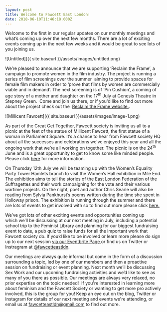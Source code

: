 ```yaml
---
layout: post
title: Welcome to Fawcett East London!
date: 2018-06-10T11:46:18.000Z
---
```

Welcome to the first in our regular updates on our monthly meetings and what’s coming up over the next few months. There are a lot of exciting events coming up in the next few weeks and it would be great to see lots of you joining us.

![Untitled]({{ site.baseurl }}/assets/images/untitled.png)

We’re pleased to announce that we are supporting ‘Reclaim the Frame’, a campaign to promote women in the film industry. The project is running a series of film screenings over the summer  aiming to provide spaces for female film makers in order to ‘prove that films by women are commercially viable and in demand’. The next screening is of ‘Pin Cushion’, a coming of age story of a mother and daughter on the 17<sup>th</sup> July at Genesis Theatre in Stepney Green.  Come and join us there, or if you'd like to find out more about the project check out the  [Reclaim the Frame website.](https://www.birds-eye-view.co.uk/influencers/).

![Millicent Fawcett]({{ site.baseurl }}/assets/images/image-1.png)

As part of the Great Get Together, Fawcett society is inviting us all to a picnic at the feet of the statue of Millicent Fawcett, the first statue of a woman in Parliament Square. It’s a chance to hear from Fawcett society HQ about all the successes and celebrations we’ve enjoyed this year and all the ongoing work that we’re all working on together. The picnic is on the 24<sup>th</sup> June and is a great opportunity to get to know some like minded people. Please click [here](https://www.fawcettsociety.org.uk/Event/a-great-get-together-picnic-with-millicent-fawcett) for more information.

On Thursday 12th July we will be teaming up with the Women’s Equality Party Tower Hamlets branch to visit the Women’s Hall exhibition in Mile End. The exhibition aims to tell the stories of the East London Federation of the Suffragettes and their work campaigning for the vote and their various wartime projects. On the night, poet and author Chris Searle will also be reading from Sylvia Pankhurst’s poems written during the time she spent in Holloway prison. The exhibition is running through the summer and there are lots of events to get involved with so to find out more please click [here.](https://eastendwomensmuseum.org/the-womens-hall/)

We’ve got lots of other exciting events and opportunities coming up which we’ll be discussing at our next meeting in July, including a potential school trip to the Feminist Library and planning for our biggest fundraising event to date, a pub quiz to raise funds for all the important work that Fawcett society do. If you’d like to be involved or learn more please do sign up to our next session [via our Eventbrite Page ](https://www.eventbrite.co.uk/e/fawcett-east-london-july-meeting-tickets-46798062264?ref=estw)or find us on Twitter or Instragram at [@fawcetteastldn](https://twitter.com/fawcetteastldn?lang=en).

Our meetings are always quite informal but come in the form of a discussion surrounding a topic, led by one of our members and then a proactive session on fundraising or event planning. Next month we’ll be discussing Sex Work and our upcoming fundraising activities and we’d like to see as many of you there as possible. Our meetings are always very relaxed, no prior expertise on the topic needed!  If you're interested in learning more about feminism and the Fawcett Society or wanting to get more pro actively involved, this is the group for you! Keep an eye out on the blog, Twitter or Instagram for details of our next meeting and events we're attending, or email us at <a class="o365button" role="link"><span class="ms-font-s ms-font-color-themePrimary" title="fawcetteastldn@gmail.com">fawcetteastldn@gmail.com </span></a>to find out more.
